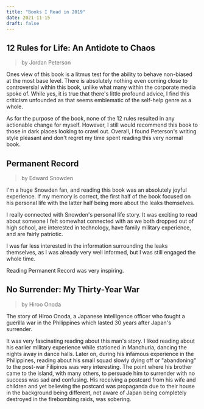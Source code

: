 ```yaml
---
title: "Books I Read in 2019"
date: 2021-11-15
draft: false
---
```


## 12 Rules for Life: An Antidote to Chaos
> by Jordan Peterson

Ones view of this book is a litmus test for the ability to behave non-biased
at the most base level. There is absolutely nothing even coming close to
controversial within this book, unlike what many within the corporate media
spoke of. While yes, it is true that there's little profound advice, I find
this criticism unfounded as that seems emblematic of the self-help genre as
a whole.

As for the purpose of the book, none of the 12 rules resulted in any actionable
change for myself. However, I still would recommend this book to those in dark
places looking to crawl out. Overall, I found Peterson's writing style pleasant
and don't regret my time spent reading this very normal book.

## Permanent Record
> by Edward Snowden

I'm a huge Snowden fan, and reading this book was an absolutely joyful
experience. If my memory is correct, the first half of the book focused on his
personal life with the latter half being more about the leaks themselves.

I really connected with Snowden's personal life story. It was exciting to read
about someone I felt somewhat connected with as we both dropped out of high
school, are interested in technology, have family military experience, and are
fairly patriotic.

I was far less interested in the information surrounding the leaks themselves,
as I was already very well informed, but I was still engaged the whole time.

Reading Permanent Record was very inspiring.

## No Surrender: My Thirty-Year War
> by Hiroo Onoda

The story of Hiroo Onoda, a Japanese intelligence officer who fought a guerilla
war in the Philippines which lasted 30 years after Japan's surrender.

It was very fascinating reading about this man's story. I liked reading about
his earlier military experience while stationed in Manchuria, dancing the
nights away in dance halls. Later on, during his infamous experience in the
Philippines, reading about his small squad slowly dying off or "abandoning"
to the post-war Filipinos was very interesting. The point where his brother
came to the island, with many others, to persuade him to surrender with no
success was sad and confusing. His receiving a postcard from his wife and
children and yet believing the postcard was propaganda due to their house
in the background being different, not aware of Japan being completely
destroyed in the firebombing raids, was sobering.
